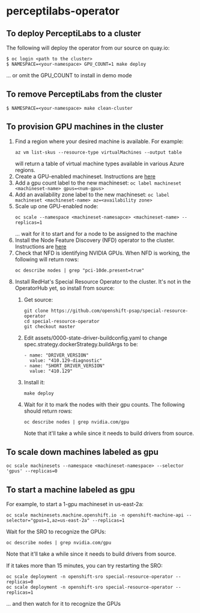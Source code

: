 # perceptilabs-operator

## To deploy PerceptiLabs to a cluster

The following will deploy the operator from our source on quay.io:
```
$ oc login <path to the cluster>
$ NAMESPACE=<your-namespace> GPU_COUNT=1 make deploy
```
... or omit the GPU_COUNT to install in demo mode


## To remove PerceptiLabs from the cluster
```
$ NAMESPACE=<your-namespace> make clean-cluster
```

## To provision GPU machines in the cluster
1. Find a region where your desired machine is available. For example:  
   ```
   az vm list-skus --resource-type virtualMachines --output table
   ```  
   will return a table of virtual machine types available in various Azure regions.
1. Create a GPU-enabled machineset. Instructions are [here](https://blog.openshift.com/creating-a-gpu-enabled-node-with-openshift-4-2-in-amazon-ec2/)
1. Add a gpu count label to the new machineset: `oc label machineset <machineset-name> gpus=<num-gpus>`
1. Add an availability zone label to the new machineset: `oc label machineset <machineset-name> az=<availability zone>`
1. Scale up one GPU-enabled node:
   ```
   oc scale --namespace <machineset-namesapce> <machineset-name> --replicas=1
   ```
   ... wait for it to start and for a node to be assigned to the machine
1. Install the Node Feature Discovery (NFD) operator to the cluster. Instructions are [here](https://access.redhat.com/solutions/4734811)
1. Check that NFD is identifying NVIDIA GPUs. When NFD is working, the following will return rows:
   ```
   oc describe nodes | grep "pci-10de.present=true"
   ```
1. Install RedHat's Special Resource Operator to the cluster. It's not in the OperatorHub yet, so install from source:
   1. Get source:
      ```
      git clone https://github.com/openshift-psap/special-resource-operator
      cd special-resource-operator
      git checkout master
      ```
   1.  Edit assets/0000-state-driver-buildconfig.yaml to change spec.strategy.dockerStrategy.buildArgs to be:
   
       ```
       - name: "DRIVER_VERSION"
         value: "410.129-diagnostic"
       - name: "SHORT_DRIVER_VERSION"
         value: "410.129"
       ```
   1. Install it:
      ```
      make deploy
      ```
   1. Wait for it to mark the nodes with their gpu counts. The following should return rows:
      ```
      oc describe nodes | grep nvidia.com/gpu
      ```
      Note that it'll take a while since it needs to build drivers from source.

## To scale down machines labeled as gpu

```
oc scale machinesets --namespace <machineset-namespace> --selector 'gpus' --replicas=0
```

## To start a machine labeled as gpu

For example, to start a 1-gpu machineset in us-east-2a:
```
oc scale machinesets.machine.openshift.io -n openshift-machine-api --selector="gpus=1,az=us-east-2a" --replicas=1
```

Wait for the SRO to recognize the GPUs:
```
oc describe nodes | grep nvidia.com/gpu
```
Note that it'll take a while since it needs to build drivers from source.

If it takes more than 15 minutes, you can try restarting the SRO:
```
oc scale deployment -n openshift-sro special-resource-operator --replicas=0
oc scale deployment -n openshift-sro special-resource-operator --replicas=1
```
... and then watch for it to recognize the GPUs
